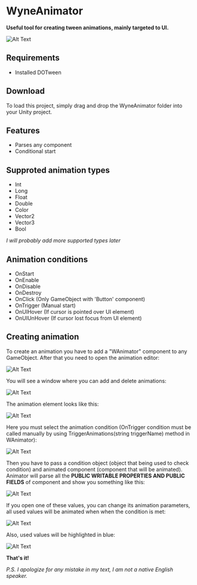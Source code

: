 # WyneAnimator

__Useful tool for creating tween animations, mainly targeted to UI.__

![Alt Text](https://i.imgur.com/GpmZjod.gif)

## Requirements
- Installed DOTween

## Download
To load this project, simply drag and drop the WyneAnimator folder into your Unity project.

## Features
- Parses any component
- Conditional start

## Supproted animation types
- Int
- Long
- Float
- Double
- Color
- Vector2
- Vector3
- Bool

_I  will probably add more supported types later_

## Animation conditions
- OnStart
- OnEnable
- OnDisable
- OnDestroy
- OnClick (Only GameObject with 'Button' component)
- OnTrigger (Manual start)
- OnUIHover (If cursor is pointed over UI element)
- OnUIUnHover (If cursor lost focus from UI element)

## Creating animation

To create an animation you have to add a "WAnimator" component to any GameObject. After that you need to open the animation editor:

![Alt Text](https://i.imgur.com/FUsrGxf.png)

You will see a window where you can add and delete animations:

![Alt Text](https://i.imgur.com/dyupOWk.png)

The animation element looks like this:

![Alt Text](https://i.imgur.com/rx9vRdR.png)

Here you must select the animation condition (OnTrigger condition must be called manually by using TriggerAnimations(string triggerName) method in WAnimator):

![Alt Text](https://i.imgur.com/yn6v2z0.png)

Then you have to pass a condition object (object that being used to check condition) and animated component (component that will be animated). Animator will parse all the __PUBLIC WRITABLE PROPERTIES AND PUBLIC FIELDS__ of component and show you something like this:

![Alt Text](https://i.imgur.com/bFqtNlF.png)

If you open one of these values, you can change its animation parameters, all used values will be animated when when the condition is met:

![Alt Text](https://i.imgur.com/iTppvvN.png)

Also, used values will be highlighted in blue:

![Alt Text](https://i.imgur.com/O4FZePJ.png)

__That's it!__

_P.S. I apologize for any mistake in my text, I am not a native English speaker._
